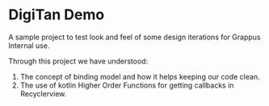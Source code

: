 # DigiTan Demo
A sample project to test look and feel of some design iterations for Grappus Internal use.

Through this project we have understood:
1. The concept of binding model and how it helps keeping our code clean.
2. The use of kotlin Higher Order Functions for getting callbacks in Recyclerview.

